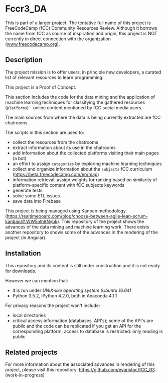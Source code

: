 # Fccr3_DA

This is part of a larger project. The tentative full name of this project is FreeCodeCamp (fCC) Community Resources Review. Although it borrows the name from fCC as source of inspiration and origin, this project is NOT currently in direct connection with the organization (www.freecodecamp.org).

## Description

The project mission is to offer users, in principle new developers, a curated list of relevant resources to learn programming.

This project is a Proof of Concept.

This section includes the code for the data mining and the application of machine learning techniques for classifying the gathered resources (`platforms`) - online content mentioned by fCC social media users.

The main sources from where the data is being currently extracted are fCC chatrooms.

The scripts in this section are used to:
* collect the resources from the chatrooms
* extract information about its use in the chatrooms
* add information about the collected platforms visiting their main pages (a bot)
* an effort to assign `categories` by exploring machine learning techniques
* collect and organize information about the `subjects` fCC curriculum (https://beta.freecodecamp.com/en/map)
* information retrieval: assign weights for ranking based on similarity of platform-specific content with fCC subjects keywords
* generate tests
* solve some ETL issues
* save data into Firebase

This project is being managed using Kanban methodology (https://realtimeboard.com/blog/choose-between-agile-lean-scrum-kanban/#.WW5nlh9Nybk). This repository of the project shows the advances of the data mining and machine learning work. There exists another repository to shows some of the advances in the rendering of the project (in Angular).

## Installation

This repository and its content is still under construction and it is not ready for downloads.

However we can mention that:
* it is run under *UNIX-like operating system (Ubuntu 16.04)*
* Python 3.5.2, IPython 4.2.0, both in Anaconda 4.1.1

For privacy reasons the project won't include:
* local directories
* critical access information (databases, API's); some of the API's are public and the code can be replicated if you get an API for the corresponding platform; access to database is restricted: only reading is public

## Related projects

For more information about the associated advances in rendering of this project, please visit this repository: https://github.com/evaristoc/fCC_R3 (work-in-progress)
